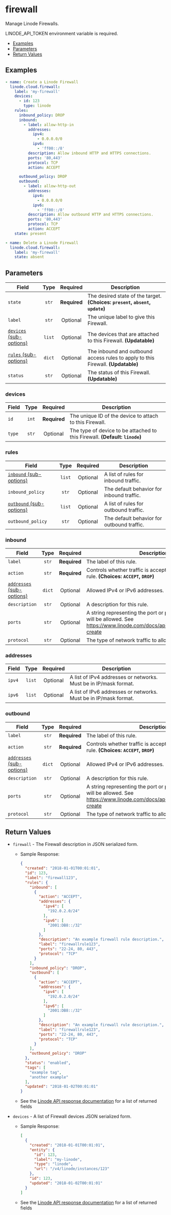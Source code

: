 # firewall

Manage Linode Firewalls.

LINODE_API_TOKEN environment variable is required.

- [Examples](#examples)
- [Parameters](#parameters)
- [Return Values](#return-values)

## Examples

```yaml
- name: Create a Linode Firewall
  linode.cloud.firewall:
    label: 'my-firewall'
    devices:
      - id: 123
        type: linode
    rules:
      inbound_policy: DROP
      inbound:
        - label: allow-http-in
          addresses:
            ipv4:
              - 0.0.0.0/0
            ipv6:
              - 'ff00::/8'
          description: Allow inbound HTTP and HTTPS connections.
          ports: '80,443'
          protocol: TCP
          action: ACCEPT

      outbound_policy: DROP
      outbound:
        - label: allow-http-out
          addresses:
            ipv4:
              - 0.0.0.0/0
            ipv6:
              - 'ff00::/8'
          description: Allow outbound HTTP and HTTPS connections.
          ports: '80,443'
          protocol: TCP
          action: ACCEPT
    state: present
```

```yaml
- name: Delete a Linode Firewall
  linode.cloud.firewall:
    label: 'my-firewall'
    state: absent
```


## Parameters

| Field     | Type | Required | Description                                                                  |
|-----------|------|----------|------------------------------------------------------------------------------|
| `state` | <center>`str`</center> | <center>**Required**</center> | The desired state of the target.  **(Choices: `present`, `absent`, `update`)** |
| `label` | <center>`str`</center> | <center>Optional</center> | The unique label to give this Firewall.   |
| [`devices` (sub-options)](#devices) | <center>`list`</center> | <center>Optional</center> | The devices that are attached to this Firewall.  **(Updatable)** |
| [`rules` (sub-options)](#rules) | <center>`dict`</center> | <center>Optional</center> | The inbound and outbound access rules to apply to this Firewall.  **(Updatable)** |
| `status` | <center>`str`</center> | <center>Optional</center> | The status of this Firewall.  **(Updatable)** |

### devices

| Field     | Type | Required | Description                                                                  |
|-----------|------|----------|------------------------------------------------------------------------------|
| `id` | <center>`int`</center> | <center>**Required**</center> | The unique ID of the device to attach to this Firewall.   |
| `type` | <center>`str`</center> | <center>Optional</center> | The type of device to be attached to this Firewall.  **(Default: `linode`)** |

### rules

| Field     | Type | Required | Description                                                                  |
|-----------|------|----------|------------------------------------------------------------------------------|
| [`inbound` (sub-options)](#inbound) | <center>`list`</center> | <center>Optional</center> | A list of rules for inbound traffic.   |
| `inbound_policy` | <center>`str`</center> | <center>Optional</center> | The default behavior for inbound traffic.   |
| [`outbound` (sub-options)](#outbound) | <center>`list`</center> | <center>Optional</center> | A list of rules for outbound traffic.   |
| `outbound_policy` | <center>`str`</center> | <center>Optional</center> | The default behavior for outbound traffic.   |

### inbound

| Field     | Type | Required | Description                                                                  |
|-----------|------|----------|------------------------------------------------------------------------------|
| `label` | <center>`str`</center> | <center>**Required**</center> | The label of this rule.   |
| `action` | <center>`str`</center> | <center>**Required**</center> | Controls whether traffic is accepted or dropped by this rule.  **(Choices: `ACCEPT`, `DROP`)** |
| [`addresses` (sub-options)](#addresses) | <center>`dict`</center> | <center>Optional</center> | Allowed IPv4 or IPv6 addresses.   |
| `description` | <center>`str`</center> | <center>Optional</center> | A description for this rule.   |
| `ports` | <center>`str`</center> | <center>Optional</center> | A string representing the port or ports on which traffic will be allowed. See https://www.linode.com/docs/api/networking/#firewall-create   |
| `protocol` | <center>`str`</center> | <center>Optional</center> | The type of network traffic to allow.   |

### addresses

| Field     | Type | Required | Description                                                                  |
|-----------|------|----------|------------------------------------------------------------------------------|
| `ipv4` | <center>`list`</center> | <center>Optional</center> | A list of IPv4 addresses or networks. Must be in IP/mask format.   |
| `ipv6` | <center>`list`</center> | <center>Optional</center> | A list of IPv6 addresses or networks. Must be in IP/mask format.   |

### outbound

| Field     | Type | Required | Description                                                                  |
|-----------|------|----------|------------------------------------------------------------------------------|
| `label` | <center>`str`</center> | <center>**Required**</center> | The label of this rule.   |
| `action` | <center>`str`</center> | <center>**Required**</center> | Controls whether traffic is accepted or dropped by this rule.  **(Choices: `ACCEPT`, `DROP`)** |
| [`addresses` (sub-options)](#addresses) | <center>`dict`</center> | <center>Optional</center> | Allowed IPv4 or IPv6 addresses.   |
| `description` | <center>`str`</center> | <center>Optional</center> | A description for this rule.   |
| `ports` | <center>`str`</center> | <center>Optional</center> | A string representing the port or ports on which traffic will be allowed. See https://www.linode.com/docs/api/networking/#firewall-create   |
| `protocol` | <center>`str`</center> | <center>Optional</center> | The type of network traffic to allow.   |

## Return Values

- `firewall` - The Firewall description in JSON serialized form.

    - Sample Response:
        ```json
        {
          "created": "2018-01-01T00:01:01",
          "id": 123,
          "label": "firewall123",
          "rules": {
            "inbound": [
              {
                "action": "ACCEPT",
                "addresses": {
                  "ipv4": [
                    "192.0.2.0/24"
                  ],
                  "ipv6": [
                    "2001:DB8::/32"
                  ]
                },
                "description": "An example firewall rule description.",
                "label": "firewallrule123",
                "ports": "22-24, 80, 443",
                "protocol": "TCP"
              }
            ],
            "inbound_policy": "DROP",
            "outbound": [
              {
                "action": "ACCEPT",
                "addresses": {
                  "ipv4": [
                    "192.0.2.0/24"
                  ],
                  "ipv6": [
                    "2001:DB8::/32"
                  ]
                },
                "description": "An example firewall rule description.",
                "label": "firewallrule123",
                "ports": "22-24, 80, 443",
                "protocol": "TCP"
              }
            ],
            "outbound_policy": "DROP"
          },
          "status": "enabled",
          "tags": [
            "example tag",
            "another example"
          ],
          "updated": "2018-01-02T00:01:01"
        }
        ```
    - See the [Linode API response documentation](https://www.linode.com/docs/api/networking/#firewall-view) for a list of returned fields


- `devices` - A list of Firewall devices JSON serialized form.

    - Sample Response:
        ```json
        [
          {
            "created": "2018-01-01T00:01:01",
            "entity": {
              "id": 123,
              "label": "my-linode",
              "type": "linode",
              "url": "/v4/linode/instances/123"
            },
            "id": 123,
            "updated": "2018-01-02T00:01:01"
          }
        ]
        ```
    - See the [Linode API response documentation](https://www.linode.com/docs/api/networking/#firewall-device-view) for a list of returned fields


